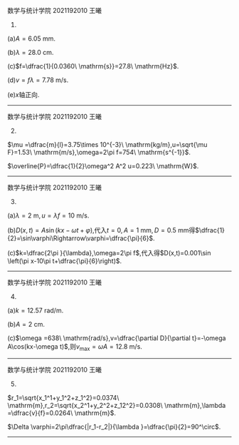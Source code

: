 数学与统计学院 2021192010 王曦

1.

(a)$A=6.05\ \mathrm{mm}$.

(b)$\lambda =28.0\ \mathrm{cm}$.

(c)$f=\dfrac{1}{0.0360\ \mathrm{s}}=27.8\ \mathrm{Hz}$.

(d)$v=f\lambda =7.78\ \mathrm{m/s}$.

(e)$x$轴正向.

----

数学与统计学院 2021192010 王曦

2.

$\mu =\dfrac{m}{l}=3.75\times 10^{-3}\ \mathrm{kg/m},u=\sqrt{\mu F}=1.53\ \mathrm{m/s},\omega=2\pi f=754\ \mathrm{s^{-1}}$.

$\overline{P}=\dfrac{1}{2}\omega^2 A^2 u=0.223\ \mathrm{W}$.

---

数学与统计学院 2021192010 王曦

3.

(a)$\lambda=2\ \mathrm{m},u=\lambda f=10\ \mathrm{m/s}$.

(b)$D(x,t)=A\sin (kx-\omega t+\varphi)$,代入$t=0,A=1\ \mathrm{mm},D=0.5\ \mathrm{mm}$得$\dfrac{1}{2}=\sin\varphi\Rightarrow\varphi=\dfrac{\pi}{6}$.

(c)$k=\dfrac{2\pi }{\lambda},\omega=2\pi f$,代入得$D(x,t)=0.001\sin \left(\pi x-10\pi t+\dfrac{\pi}{6}\right)$.

---

数学与统计学院 2021192010 王曦

4.

(a)$k=12.57\ \mathrm{rad/m}$.

(b)$A=2\ \mathrm{cm}$.

(c)$\omega =638\ \mathrm{rad/s},v=\dfrac{\partial D}{\partial t}=-\omega A\cos(kx-\omega t)$,则$v_{\max}=\omega A=12.8\ \mathrm{m/s}$.

---

数学与统计学院 2021192010 王曦

5.

$r_1=\sqrt{x_1^1+y_1^2+z_1^2}=0.0374\ \mathrm{m},r_2=\sqrt{x_2^1+y_2^2+z_12^2}=0.0308\ \mathrm{m},\lambda =\dfrac{v}{f}=0.0264\ \mathrm{m}$.

$\Delta \varphi=2\pi\dfrac{|r_1-r_2|}{\lambda }=\dfrac{\pi}{2}=90^\circ$.

---

